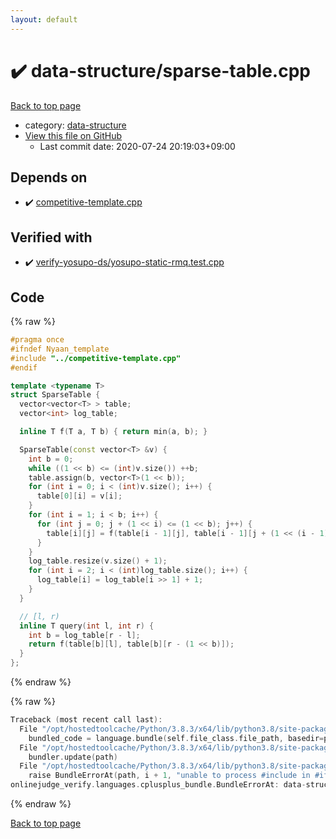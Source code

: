 ```yaml
---
layout: default
---
```


<!-- mathjax config similar to math.stackexchange -->
<script type="text/javascript" async
  src="https://cdnjs.cloudflare.com/ajax/libs/mathjax/2.7.5/MathJax.js?config=TeX-MML-AM_CHTML">
</script>
<script type="text/x-mathjax-config">
  MathJax.Hub.Config({
    TeX: { equationNumbers: { autoNumber: "AMS" }},
    tex2jax: {
      inlineMath: [ ['$','$'] ],
      processEscapes: true
    },
    "HTML-CSS": { matchFontHeight: false },
    displayAlign: "left",
    displayIndent: "2em"
  });
</script>

<script type="text/javascript" src="https://cdnjs.cloudflare.com/ajax/libs/jquery/3.4.1/jquery.min.js"></script>
<script src="https://cdn.jsdelivr.net/npm/jquery-balloon-js@1.1.2/jquery.balloon.min.js" integrity="sha256-ZEYs9VrgAeNuPvs15E39OsyOJaIkXEEt10fzxJ20+2I=" crossorigin="anonymous"></script>
<script type="text/javascript" src="../../assets/js/copy-button.js"></script>
<link rel="stylesheet" href="../../assets/css/copy-button.css" />


# :heavy_check_mark: data-structure/sparse-table.cpp

<a href="../../index.html">Back to top page</a>

* category: <a href="../../index.html#36397fe12f935090ad150c6ce0c258d4">data-structure</a>
* <a href="{{ site.github.repository_url }}/blob/master/data-structure/sparse-table.cpp">View this file on GitHub</a>
    - Last commit date: 2020-07-24 20:19:03+09:00




## Depends on

* :heavy_check_mark: <a href="../competitive-template.cpp.html">competitive-template.cpp</a>


## Verified with

* :heavy_check_mark: <a href="../../verify/verify-yosupo-ds/yosupo-static-rmq.test.cpp.html">verify-yosupo-ds/yosupo-static-rmq.test.cpp</a>


## Code

<a id="unbundled"></a>
{% raw %}
```cpp
#pragma once
#ifndef Nyaan_template
#include "../competitive-template.cpp"
#endif

template <typename T>
struct SparseTable {
  vector<vector<T> > table;
  vector<int> log_table;

  inline T f(T a, T b) { return min(a, b); }

  SparseTable(const vector<T> &v) {
    int b = 0;
    while ((1 << b) <= (int)v.size()) ++b;
    table.assign(b, vector<T>(1 << b));
    for (int i = 0; i < (int)v.size(); i++) {
      table[0][i] = v[i];
    }
    for (int i = 1; i < b; i++) {
      for (int j = 0; j + (1 << i) <= (1 << b); j++) {
        table[i][j] = f(table[i - 1][j], table[i - 1][j + (1 << (i - 1))]);
      }
    }
    log_table.resize(v.size() + 1);
    for (int i = 2; i < (int)log_table.size(); i++) {
      log_table[i] = log_table[i >> 1] + 1;
    }
  }

  // [l, r)
  inline T query(int l, int r) {
    int b = log_table[r - l];
    return f(table[b][l], table[b][r - (1 << b)]);
  }
};
```
{% endraw %}

<a id="bundled"></a>
{% raw %}
```cpp
Traceback (most recent call last):
  File "/opt/hostedtoolcache/Python/3.8.3/x64/lib/python3.8/site-packages/onlinejudge_verify/docs.py", line 349, in write_contents
    bundled_code = language.bundle(self.file_class.file_path, basedir=pathlib.Path.cwd())
  File "/opt/hostedtoolcache/Python/3.8.3/x64/lib/python3.8/site-packages/onlinejudge_verify/languages/cplusplus.py", line 185, in bundle
    bundler.update(path)
  File "/opt/hostedtoolcache/Python/3.8.3/x64/lib/python3.8/site-packages/onlinejudge_verify/languages/cplusplus_bundle.py", line 306, in update
    raise BundleErrorAt(path, i + 1, "unable to process #include in #if / #ifdef / #ifndef other than include guards")
onlinejudge_verify.languages.cplusplus_bundle.BundleErrorAt: data-structure/sparse-table.cpp: line 3: unable to process #include in #if / #ifdef / #ifndef other than include guards

```
{% endraw %}

<a href="../../index.html">Back to top page</a>


